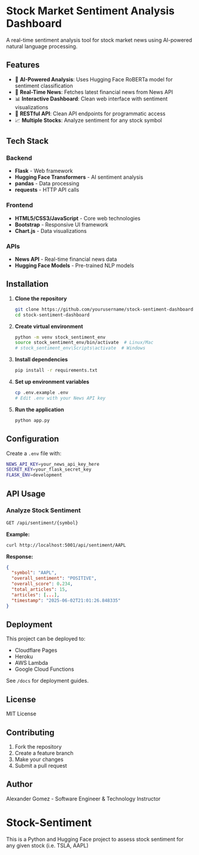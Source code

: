 # Stock Market Sentiment Analysis Dashboard

A real-time sentiment analysis tool for stock market news using AI-powered natural language processing.

## Features

- 🤖 **AI-Powered Analysis**: Uses Hugging Face RoBERTa model for sentiment classification
- 📰 **Real-Time News**: Fetches latest financial news from News API
- 📊 **Interactive Dashboard**: Clean web interface with sentiment visualizations
- 🔄 **RESTful API**: Clean API endpoints for programmatic access
- 📈 **Multiple Stocks**: Analyze sentiment for any stock symbol

## Tech Stack

### Backend

- **Flask** - Web framework
- **Hugging Face Transformers** - AI sentiment analysis
- **pandas** - Data processing
- **requests** - HTTP API calls

### Frontend

- **HTML5/CSS3/JavaScript** - Core web technologies
- **Bootstrap** - Responsive UI framework
- **Chart.js** - Data visualizations

### APIs

- **News API** - Real-time financial news data
- **Hugging Face Models** - Pre-trained NLP models

## Installation

1. **Clone the repository**

   ```bash
   git clone https://github.com/yourusername/stock-sentiment-dashboard.git
   cd stock-sentiment-dashboard
   ```

2. **Create virtual environment**

   ```bash
   python -m venv stock_sentiment_env
   source stock_sentiment_env/bin/activate  # Linux/Mac
   # stock_sentiment_env\Scripts\activate  # Windows
   ```

3. **Install dependencies**

   ```bash
   pip install -r requirements.txt
   ```

4. **Set up environment variables**

   ```bash
   cp .env.example .env
   # Edit .env with your News API key
   ```

5. **Run the application**
   ```bash
   python app.py
   ```

## Configuration

Create a `.env` file with:

```bash
NEWS_API_KEY=your_news_api_key_here
SECRET_KEY=your_flask_secret_key
FLASK_ENV=development
```

## API Usage

### Analyze Stock Sentiment

```bash
GET /api/sentiment/{symbol}
```

**Example:**

```bash
curl http://localhost:5001/api/sentiment/AAPL
```

**Response:**

```json
{
  "symbol": "AAPL",
  "overall_sentiment": "POSITIVE",
  "overall_score": 0.234,
  "total_articles": 15,
  "articles": [...],
  "timestamp": "2025-06-02T21:01:26.848335"
}
```

## Deployment

This project can be deployed to:

- Cloudflare Pages
- Heroku
- AWS Lambda
- Google Cloud Functions

See `/docs` for deployment guides.

## License

MIT License

## Contributing

1. Fork the repository
2. Create a feature branch
3. Make your changes
4. Submit a pull request

## Author

Alexander Gomez - Software Engineer & Technology Instructor
# Stock-Sentiment
This is a Python and Hugging Face project to assess stock sentiment for any given stock (i.e. TSLA, AAPL)
